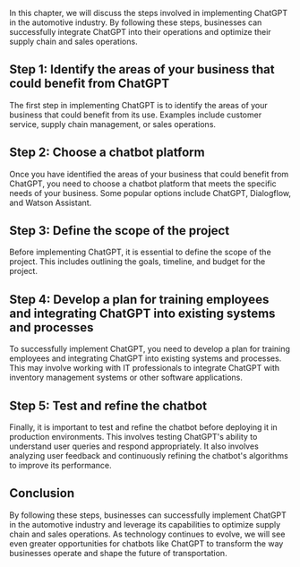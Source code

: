 
In this chapter, we will discuss the steps involved in implementing ChatGPT in the automotive industry. By following these steps, businesses can successfully integrate ChatGPT into their operations and optimize their supply chain and sales operations.

Step 1: Identify the areas of your business that could benefit from ChatGPT
---------------------------------------------------------------------------

The first step in implementing ChatGPT is to identify the areas of your business that could benefit from its use. Examples include customer service, supply chain management, or sales operations.

Step 2: Choose a chatbot platform
---------------------------------

Once you have identified the areas of your business that could benefit from ChatGPT, you need to choose a chatbot platform that meets the specific needs of your business. Some popular options include ChatGPT, Dialogflow, and Watson Assistant.

Step 3: Define the scope of the project
---------------------------------------

Before implementing ChatGPT, it is essential to define the scope of the project. This includes outlining the goals, timeline, and budget for the project.

Step 4: Develop a plan for training employees and integrating ChatGPT into existing systems and processes
---------------------------------------------------------------------------------------------------------

To successfully implement ChatGPT, you need to develop a plan for training employees and integrating ChatGPT into existing systems and processes. This may involve working with IT professionals to integrate ChatGPT with inventory management systems or other software applications.

Step 5: Test and refine the chatbot
-----------------------------------

Finally, it is important to test and refine the chatbot before deploying it in production environments. This involves testing ChatGPT's ability to understand user queries and respond appropriately. It also involves analyzing user feedback and continuously refining the chatbot's algorithms to improve its performance.

Conclusion
----------

By following these steps, businesses can successfully implement ChatGPT in the automotive industry and leverage its capabilities to optimize supply chain and sales operations. As technology continues to evolve, we will see even greater opportunities for chatbots like ChatGPT to transform the way businesses operate and shape the future of transportation.
